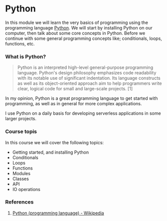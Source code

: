 # Python

In this module we will learn the very basics of programming using the programming language [Python](https://www.python.org/). We will start by installing Python on our computer, then talk about some core concepts in Python. Before we continue with some general programming concepts like; conditionals, loops, functions, etc.


### What is Python?
> Python is an interpreted high-level general-purpose programming language. Python's design philosophy emphasizes code readability with its notable use of significant indentation. Its language constructs as well as its object-oriented approach aim to help programmers write clear, logical code for small and large-scale projects. [1]

In my opinion, Python is a great programming language to get started with programming, as well as in general for more complex applications.

I use Python on a daily basis for developing serverless applications in some larger projects.

### Course topis
In this course we will cover the following topics:
- Getting started, and installing Python
- Conditionals
- Loops
- Functions
- Modules
- Classes
- API
- IO operations

### References
1. [Python (programming language) - Wikipedia](https://en.wikipedia.org/wiki/Python_(programming_language))